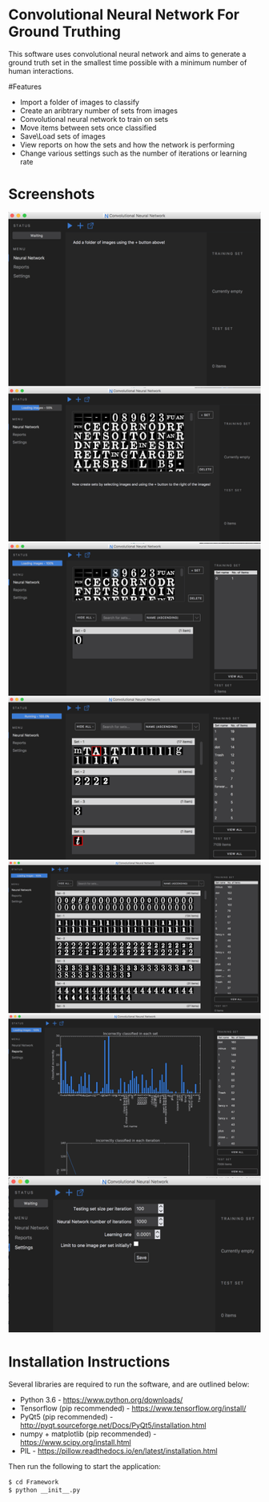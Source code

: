 # Convolutional Neural Network For Ground Truthing

This software uses convolutional neural network and aims to generate a ground truth set in the smallest time possible with a minimum number of human interactions.

#Features
- Import a folder of images to classify
- Create an aribtrary number of sets from images
- Convolutional neural network to train on sets
- Move items between sets once classified
- Save\Load sets of images
- View reports on how the sets and how the network is performing
- Change various settings such as the number of iterations or learning rate

# Screenshots
![Initial interface](design1.png?raw=true "Initial interface")
![Importing a folder of images](design2.png?raw=true "Importing a folder of images")
![Creating sets](design3.png?raw=true "Creating sets")
![Images classified](design5.png?raw=true "Images classified")
![Sets created](design4.png?raw=true "Sets created")
![Reports section](design6.png?raw=true "Reports section")
![Settings section](design7.png?raw=true "Settings section")


# Installation Instructions

Several libraries are required to run the software, and are outlined below:

- Python 3.6 - https://www.python.org/downloads/
- Tensorflow (pip recommended) - https://www.tensorflow.org/install/
- PyQt5 (pip recommended) - http://pyqt.sourceforge.net/Docs/PyQt5/installation.html
- numpy + matplotlib (pip recommended) - https://www.scipy.org/install.html
- PIL - https://pillow.readthedocs.io/en/latest/installation.html
    
Then run the following to start the application:
 ```sh
$ cd Framework
$ python __init__.py
```
